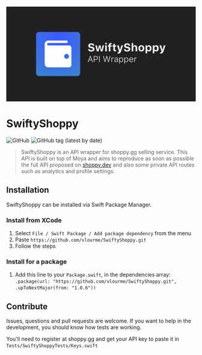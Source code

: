 <p align="center">
    <img src="Media/Board.png" />
</p>

# SwiftyShoppy
![GitHub](https://img.shields.io/github/license/vlourme/SwiftyShoppy)
![GitHub tag (latest by date)](https://img.shields.io/github/v/tag/vlourme/SwiftyShoppy)

> SwiftyShoppy is an API wrapper for shoppy.gg selling service.
> This API is built on top of Moya and aims to reproduce as soon as possible the full API proposed on [shoppy.dev](shoppy.dev) and also some private API routes such as analytics and profile settings.

## Installation
SwiftyShoppy can be installed via Swift Package Manager.

### Install from XCode
1. Select `File / Swift Package / Add package dependency` from the menu
2. Paste `https://github.com/vlourme/SwiftyShoppy.git`
3. Follow the steps

### Install for a package
1. Add this line to your `Package.swift`, in the dependencies array: `
.package(url: "https://github.com/vlourme/SwiftyShoppy.git", .upToNextMajor(from: "1.0.6"))
`

## Contribute
Issues, questions and pull requests are welcome. If you want to help in the development, you should know how tests are working.

You'll need to register at shoppy.gg and get your API key to paste it in `Tests/SwiftyShoppyTests/Keys.swift`
